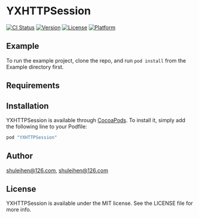 # YXHTTPSession

[![CI Status](http://img.shields.io/travis/shuleihen@126.com/YXHTTPSession.svg?style=flat)](https://travis-ci.org/shuleihen@126.com/YXHTTPSession)
[![Version](https://img.shields.io/cocoapods/v/YXHTTPSession.svg?style=flat)](http://cocoapods.org/pods/YXHTTPSession)
[![License](https://img.shields.io/cocoapods/l/YXHTTPSession.svg?style=flat)](http://cocoapods.org/pods/YXHTTPSession)
[![Platform](https://img.shields.io/cocoapods/p/YXHTTPSession.svg?style=flat)](http://cocoapods.org/pods/YXHTTPSession)

## Example

To run the example project, clone the repo, and run `pod install` from the Example directory first.

## Requirements

## Installation

YXHTTPSession is available through [CocoaPods](http://cocoapods.org). To install
it, simply add the following line to your Podfile:

```ruby
pod "YXHTTPSession"
```

## Author

shuleihen@126.com, shuleihen@126.com

## License

YXHTTPSession is available under the MIT license. See the LICENSE file for more info.
